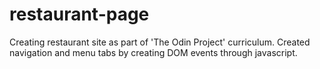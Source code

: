 # restaurant-page

Creating restaurant site as part of 'The Odin Project' curriculum. Created navigation and menu tabs by creating DOM events through javascript.

